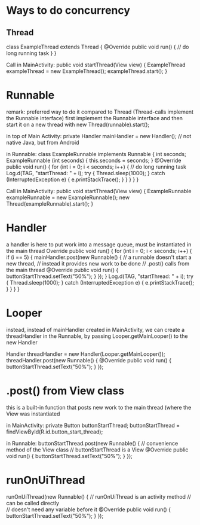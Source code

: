 # Ways to do concurrency
## Thread
class ExampleThread extends Thread {
    @Override
    public void run() {
        // do long running task
    }
}

Call in MainActivity:
public void startThread(View view) {
    ExampleThread exampleThread = new ExampleThread();
    exampleThread.start();
}
# Runnable
remark: preferred way to do it compared to Thread (Thread-calls implement the Runnable interface)
first implement the Runnable interface and then start it on a new thread with new Thread(runnable).start();

in top of Main Activity:
private Handler mainHandler = new Handler(); // not native Java, but from Android

in Runnable:
class ExampleRunnable implements Runnable {
        int seconds;
        ExampleRunnable (int seconds) {
            this.seconds = seconds;
        }
        @Override
        public void run() {
            for (int i = 0; i < seconds; i++) { // do long running task
                Log.d(TAG, "startThread: " + i);
                try {
                    Thread.sleep(1000);
                } catch (InterruptedException e) {
                    e.printStackTrace();
                }
            }
        }
    }
}
    
Call in MainActivity:
public void startThread(View view) {
    ExampleRunnable exampleRunnable = new ExampleRunnable();
    new Thread(exampleRunnable).start();
}
# Handler
a handler is here to put work into a message queue, must be instantiated in the main thread
Override
    public void run() {
        for (int i = 0; i < seconds; i++) {
            if (i == 5) {
                mainHandler.post(new Runnable() { // a runnable doesn't start a new thread,
                                                  // instead it provides new work to be done
                                                  // .post() calls from the main thread
                    @Override
                    public void run() {
                        buttonStartThread.setText("50%");
                    }
                });
              }
            Log.d(TAG, "startThread: " + i);
            try {
                Thread.sleep(1000);
            } catch (InterruptedException e) {
                e.printStackTrace();
            }
        }
    }
}
# Looper
instead, instead of mainHandler created in MainActivity, we can create a threadHandler in the Runnable, by passing Looper.getMainLooper() to the new Handler

Handler threadHandler = new Handler(Looper.getMainLooper());
                    threadHandler.post(new Runnable() {
                        @Override
                        public void run() {
                            buttonStartThread.setText("50%");
                        }
                    });
 # .post() from View class
 this is a built-in function that posts new work to the main thread (where the View was instantiated
 
 in MainActivity:
 private Button buttonStartThread;
 buttonStartThread = findViewById(R.id.button_start_thread);

 in Runnable:
 buttonStartThread.post(new Runnable() { // convenience method of the View class
                                         // buttonStartThread is a View
         @Override
         public void run() {
              buttonStartThread.setText("50%");
         }
 });
 # runOnUiThread
 runOnUiThread(new Runnable() { // runOnUiThread is an activity method
                                // can be called directly       
                                // doesn't need any variable before it
      @Override
      public void run() {
           buttonStartThread.setText("50%");
      }
});
